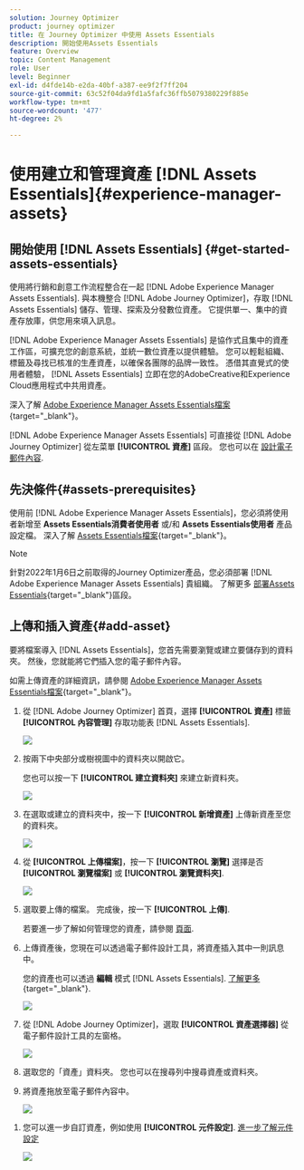 ```yaml
---
solution: Journey Optimizer
product: journey optimizer
title: 在 Journey Optimizer 中使用 Assets Essentials
description: 開始使用Assets Essentials
feature: Overview
topic: Content Management
role: User
level: Beginner
exl-id: d4fde14b-e2da-40bf-a387-ee9f2f7ff204
source-git-commit: 63c52f04da9fd1a5fafc36ffb5079380229f885e
workflow-type: tm+mt
source-wordcount: '477'
ht-degree: 2%

---
```


# 使用建立和管理資產 [!DNL Assets Essentials]{#experience-manager-assets}

## 開始使用 [!DNL Assets Essentials] {#get-started-assets-essentials}

使用將行銷和創意工作流程整合在一起 [!DNL Adobe Experience Manager Assets Essentials]. 與本機整合 [!DNL Adobe Journey Optimizer]，存取 [!DNL Assets Essentials] 儲存、管理、探索及分發數位資產。 它提供單一、集中的資產存放庫，供您用來填入訊息。

[!DNL Adobe Experience Manager Assets Essentials] 是協作式且集中的資產工作區，可擴充您的創意系統，並統一數位資產以提供體驗。 您可以輕鬆組織、標籤及尋找已核准的生產資產，以確保各團隊的品牌一致性。 憑借其直覺式的使用者體驗， [!DNL Assets Essentials] 立即在您的AdobeCreative和Experience Cloud應用程式中共用資產。

深入了解 [Adobe Experience Manager Assets Essentials檔案](https://experienceleague.adobe.com/docs/experience-manager-assets-essentials/help/introduction.html){target=&quot;_blank&quot;}。

[!DNL Adobe Experience Manager Assets Essentials] 可直接從 [!DNL Adobe Journey Optimizer] 從左菜單 **[!UICONTROL 資產]** 區段。 您也可以在 [設計電子郵件內容](design-emails.md).

## 先決條件{#assets-prerequisites}

使用前 [!DNL Adobe Experience Manager Assets Essentials]，您必須將使用者新增至 **Assets Essentials消費者使用者** 或/和 **Assets Essentials使用者** 產品設定檔。 深入了解 [Assets Essentials檔案](https://experienceleague.adobe.com/docs/experience-manager-assets-essentials/help/deploy-administer.html){target=&quot;_blank&quot;}。

>[!NOTE]
>針對2022年1月6日之前取得的Journey Optimizer產品，您必須部署 [!DNL Adobe Experience Manager Assets Essentials] 貴組織。 了解更多 [部署Assets Essentials](https://experienceleague.adobe.com/docs/experience-manager-assets-essentials/help/deploy-administer.html){target=&quot;_blank&quot;}區段。

## 上傳和插入資產{#add-asset}

要將檔案導入 [!DNL Assets Essentials]，您首先需要瀏覽或建立要儲存到的資料夾。 然後，您就能將它們插入您的電子郵件內容。

如需上傳資產的詳細資訊，請參閱 [Adobe Experience Manager Assets Essentials檔案](https://experienceleague.adobe.com/docs/experience-manager-assets-essentials/help/add-delete.html){target=&quot;_blank&quot;}。

1. 從 [!DNL Adobe Journey Optimizer] 首頁，選擇 **[!UICONTROL 資產]** 標籤 **[!UICONTROL 內容管理]** 存取功能表 [!DNL Assets Essentials].

   ![](assets/media_library_1.png)

1. 按兩下中央部分或樹視圖中的資料夾以開啟它。

   您也可以按一下 **[!UICONTROL 建立資料夾]** 來建立新資料夾。

   ![](assets/media_library_8.png)

1. 在選取或建立的資料夾中，按一下 **[!UICONTROL 新增資產]** 上傳新資產至您的資料夾。

   ![](assets/media_library_2.png)

1. 從 **[!UICONTROL 上傳檔案]**，按一下 **[!UICONTROL 瀏覽]** 選擇是否 **[!UICONTROL 瀏覽檔案]** 或 **[!UICONTROL 瀏覽資料夾]**.

   ![](assets/media_library_3.png)

1. 選取要上傳的檔案。 完成後，按一下 **[!UICONTROL 上傳]**.

   若要進一步了解如何管理您的資產，請參閱 [頁面](https://experienceleague.adobe.com/docs/experience-manager-assets-essentials/help/manage-organize.html).

1. 上傳資產後，您現在可以透過電子郵件設計工具，將資產插入其中一則訊息中。

   您的資產也可以透過 **編輯** 模式 [!DNL Assets Essentials]. [了解更多](https://experienceleague.adobe.com/docs/experience-manager-assets-essentials/help/edit-images.html){target=&quot;_blank&quot;}.

   ![](assets/media_library_12.png)

1. 從 [!DNL Adobe Journey Optimizer]，選取 **[!UICONTROL 資產選擇器]** 從電子郵件設計工具的左窗格。

   ![](assets/media_library_5.png)

1. 選取您的「資產」資料夾。 您也可以在搜尋列中搜尋資產或資料夾。

1. 將資產拖放至電子郵件內容中。

   ![](assets/media_library_6.png)
<!--
1. After adding your asset to your email, use the **[!UICONTROL Find similar Stock photos]** option to locate Stock photos that match the content, color, and composition of your image. [Learn more about Adobe Stock](stock.md).

    Note that this option is available for licensed/unlicensed Stock images and images from your Assets folder. 

    ![](assets/media_library_14.png)
-->

1. 您可以進一步自訂資產，例如使用 **[!UICONTROL 元件設定]**. [進一步了解元件設定](content-components.md)

   ![](assets/media_library_13.png)

